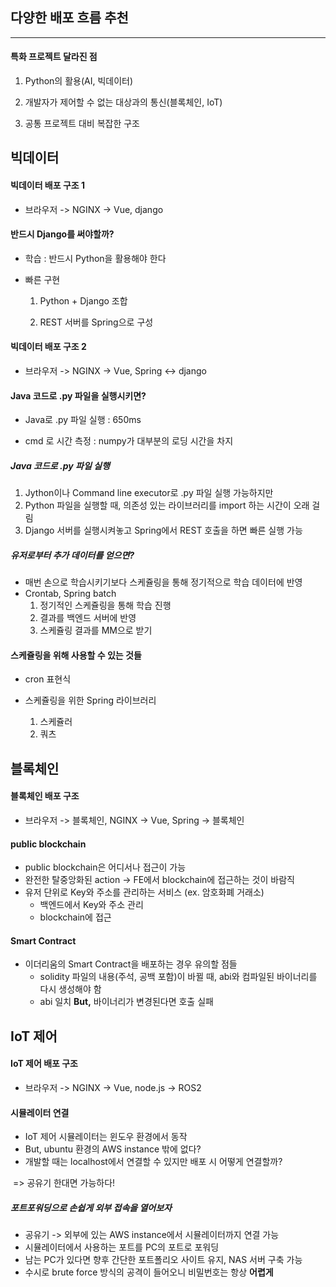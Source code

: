 ## 다양한 배포 흐름 추천

<hr>

#### 특화 프로젝트 달라진 점

1. Python의 활용(AI, 빅데이터)

2. 개발자가 제어할 수 없는 대상과의 통신(블록체인, IoT)

3. 공통 프로젝트 대비 복잡한 구조

   

## 빅데이터

#### 빅데이터 배포 구조 1

- 브라우저 -> NGINX -> Vue, django



#### 반드시 Django를 써야할까?

- 학습 : 반드시 Python을 활용해야 한다

- 빠른 구현

  1. Python + Django 조합

  2. REST 서버를 Spring으로 구성

     

#### 빅데이터 배포 구조 2

- 브라우저 -> NGINX -> Vue, Spring <-> django



#### Java 코드로 .py 파일을 실행시키면?

- Java로 .py 파일 실행 : 650ms

- cmd 로 시간 측정 : numpy가 대부분의 로딩 시간을 차지



##### Java 코드로 .py 파일 실행

1. Jython이나 Command line executor로 .py 파일 실행 가능하지만
2. Python 파일을 실행할 때, 의존성 있는 라이브러리를 import 하는 시간이 오래 걸림
3. Django 서버를 실행시켜놓고 Spring에서 REST 호출을 하면 빠른 실행 가능



##### 유저로부터 추가 데이터를 얻으면?

- 매번 손으로 학습시키기보다 스케쥴링을 통해 정기적으로 학습 데이터에 반영
- Crontab, Spring batch
  1. 정기적인 스케쥴링을 통해 학습 진행
  2. 결과를 백엔드 서버에 반영
  3. 스케쥴링 결과를 MM으로 받기



#### 스케쥴링을 위해 사용할 수 있는 것들

- cron 표현식

- 스케쥴링을 위한 Spring 라이브러리
  1. 스케쥴러
  2. 쿼츠



## 블록체인

#### 블록체인 배포 구조

- 브라우저 -> 블록체인, NGINX -> Vue, Spring -> 블록체인



#### public blockchain

- public blockchain은 어디서나 접근이 가능
- 완전한 탈중앙화된 action -> FE에서 blockchain에 접근하는 것이 바람직
- 유저 단위로 Key와 주소를 관리하는 서비스 (ex. 암호화폐 거래소)
  - 백엔드에서 Key와 주소 관리
  - blockchain에 접근



#### Smart Contract

- 이더리움의 Smart Contract을 배포하는 경우 유의할 점들
  - solidity 파일의 내용(주석, 공백 포함)이 바뀔 때, abi와 컴파일된 바이너리를 다시 생성해야 함
  - abi 일치 **But,** 바이너리가 변경된다면 호출 실패



## IoT 제어

#### IoT 제어 배포 구조

- 브라우저 -> NGINX -> Vue, node.js -> ROS2



#### 시뮬레이터 연결

- IoT 제어 시뮬레이터는 윈도우 환경에서 동작
- But, ubuntu 환경의 AWS instance 밖에 없다?
- 개발할 때는 localhost에서 연결할 수 있지만 배포 시 어떻게 연결할까?

​	=> 공유기 한대면 가능하다!



##### 포트포워딩으로 손쉽게 외부 접속을 열어보자

- 공유기 -> 외부에 있는 AWS instance에서 시뮬레이터까지 연결 가능
- 시뮬레이터에서 사용하는 포트를 PC의 포트로 포워딩
- 남는 PC가 있다면 향후 간단한 포트폴리오 사이트 유지, NAS 서버 구축 가능
- 수시로 brute force 방식의 공격이 들어오니 비밀번호는 항상 **어렵게**